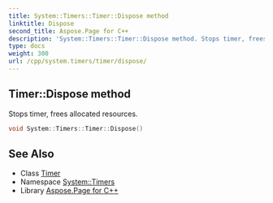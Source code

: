 ```yaml
---
title: System::Timers::Timer::Dispose method
linktitle: Dispose
second_title: Aspose.Page for C++
description: 'System::Timers::Timer::Dispose method. Stops timer, frees allocated resources in C++.'
type: docs
weight: 300
url: /cpp/system.timers/timer/dispose/
---
```

## Timer::Dispose method


Stops timer, frees allocated resources.

```cpp
void System::Timers::Timer::Dispose()
```

## See Also

* Class [Timer](../)
* Namespace [System::Timers](../../)
* Library [Aspose.Page for C++](../../../)

